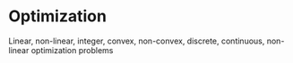 # Optimization
Linear, non-linear, integer, convex, non-convex, discrete, continuous, non-linear optimization problems
